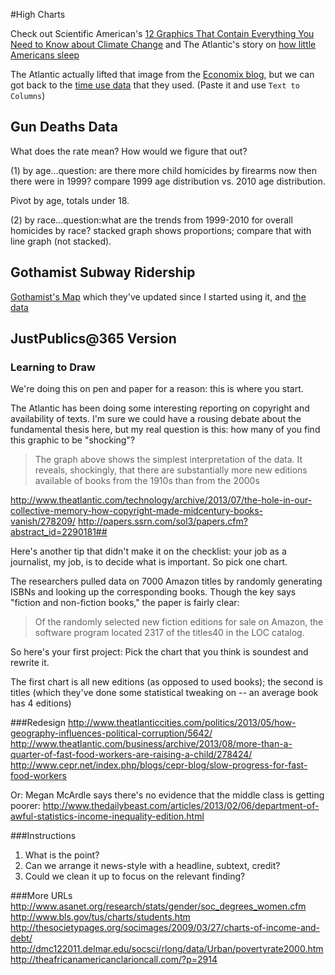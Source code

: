 #High Charts

Check out Scientific American's [12 Graphics That Contain Everything You Need to Know about Climate Change](http://blogs.scientificamerican.com/observations/2014/01/31/12-graphics-that-contain-everything-you-need-to-know-about-climate-change/) and The Atlantic's story on [how little Americans sleep](http://www.theatlantic.com/health/archive/2014/01/how-much-do-we-sleep-americans-dont-know/283148/) 

The Atlantic actually lifted that image from the [Economix blog](http://economix.blogs.nytimes.com/2014/01/16/you-sleep-more-than-you-claim-you-do/), but we can got back to the [time use data](http://www.bls.gov/news.release/atus.t03.htm) that they used. (Paste it and use `Text to Columns`)

## Gun Deaths Data

What does the rate mean? How would we figure that out?

(1) by age...question: are there more child homicides by firearms now then there were in 1999? compare 1999 age distribution vs. 2010 age distribution.

Pivot by age, totals under 18. 

(2) by race...question:what are the trends from 1999-2010 for overall homicides by race? stacked graph shows proportions; compare that with line graph (not stacked).

## Gothamist Subway Ridership
[Gothamist's Map](http://gothamist.com/2012/04/10/subway_stats_and_graphics.php) which they've updated since I started using it, and [the data](https://github.com/amandabee/cunyjdata/tree/master/lecture%20notes)


## JustPublics@365 Version
### Learning to Draw

We're doing this on pen and paper for a reason: this is where you start. 

The Atlantic has been doing some interesting reporting on copyright and availability of texts. I'm sure we could have a rousing debate about the fundamental thesis here, but my real question is this: how many of you find this graphic to be "shocking"?

> The graph above shows the simplest interpretation of the data. It reveals, 
> shockingly, that there are substantially more new editions available of books from the 1910s than from the 2000s

<http://www.theatlantic.com/technology/archive/2013/07/the-hole-in-our-collective-memory-how-copyright-made-midcentury-books-vanish/278209/>
<http://papers.ssrn.com/sol3/papers.cfm?abstract_id=2290181##>

Here's another tip that didn't make it on the checklist: your job as a journalist, my job, is to decide what is important. So pick one chart. 

The researchers pulled data on 7000 Amazon titles by randomly generating ISBNs and looking up the corresponding books. 
Though the key says "fiction and non-fiction books," the paper is fairly clear:

 > Of the randomly selected new fiction editions for sale on Amazon, the software program
 > located 2317 of the titles40 in the LOC catalog.

So here's your first project: Pick the chart that you think is soundest and rewrite it. 

The first chart is all new editions (as opposed to used books); the second is titles (which they've done some statistical tweaking on -- an average book has 4 editions)


###Redesign
http://www.theatlanticcities.com/politics/2013/05/how-geography-influences-political-corruption/5642/
http://www.theatlantic.com/business/archive/2013/08/more-than-a-quarter-of-fast-food-workers-are-raising-a-child/278424/
http://www.cepr.net/index.php/blogs/cepr-blog/slow-progress-for-fast-food-workers

Or:
Megan McArdle says there's no evidence that the middle class is getting poorer:
http://www.thedailybeast.com/articles/2013/02/06/department-of-awful-statistics-income-inequality-edition.html

###Instructions
1) What is the point? 
2) Can we arrange it news-style with a headline, subtext, credit? 
3) Could we clean it up to focus on the relevant finding?


###More URLs
http://www.asanet.org/research/stats/gender/soc_degrees_women.cfm
http://www.bls.gov/tus/charts/students.htm
http://thesocietypages.org/socimages/2009/03/27/charts-of-income-and-debt/
http://dmc122011.delmar.edu/socsci/rlong/data/Urban/povertyrate2000.htm
http://theafricanamericanclarioncall.com/?p=2914


